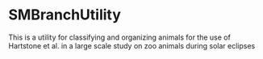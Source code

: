 # SMBranchUtility
This is a utility for classifying and organizing animals for the use of Hartstone et al. in a large scale study on zoo animals during solar eclipses

